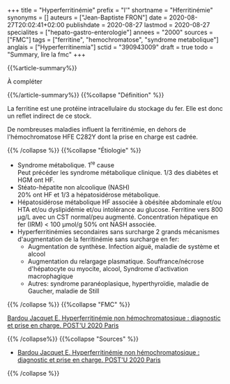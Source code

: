 +++
title = "Hyperferritinémie"
prefix = "l'"
shortname = "Hferritinémie"
synonyms = []
auteurs = ["Jean-Baptiste FRON"]
date = 2020-08-27T20:02:41+02:00
publishdate = 2020-08-27
lastmod = 2020-08-27
specialites = ["hepato-gastro-enterologie"]
annees = "2000"
sources = ["FMC"]
tags = ["ferritine", "hemochromatose", "syndrome metabolique"]
anglais = ["Hyperferritinemia"]
sctid = "390943009"
draft = true
todo = "Summary, lire la fmc"
+++

{{%article-summary%}}

À compléter

{{%/article-summary%}}
{{%collapse "Définition" %}}

La ferritine est une protéine intracellulaire du stockage du fer. Elle est donc un reflet indirect de ce stock.

De nombreuses maladies influent la ferritinémie, en dehors de l'hémochromatose HFE C282Y dont la prise en charge est cadrée.

{{% /collapse %}}
{{%collapse "Étiologie" %}}

- Syndrome métabolique. 1<sup>re</sup> cause  
Peut précéder les syndrome métabolique clinique.
1/3 des diabètes et HGM ont HF.
- Stéato-hépatite non alcoolique (NASH)  
20% ont HF et 1/3 a hépatosidérose métabolique.
- Hépatosidérose métabolique
HF associée à obésitée abdominale et/ou HTA et/ou dyslipidémie et/ou intolérance au glucose.
Ferritine vers 800 µg/L avec un CST normal/peu augmenté.
Concentration hépatique en fer (IRM) < 100 µmol/g
50% ont NASH associée.
- Hyperferritinémies secondaires sans surcharge
2 grands mécanismes d'augmentation de la ferritinémie sans surcharge en fer:
  - Augmentation de synthèse. Infection aiguë, maladie de système et alcool
  - Augmentation du relargage plasmatique. Souffrance/nécrose d'hépatocyte ou myocite, alcool, Syndrome d'activation macrophagique
  - Autres: syndrome paranéoplasique, hyperthyroïdie, maladie de Gaucher, maladie de Still

{{% /collapse %}}
{{%collapse "FMC" %}}

[Bardou Jacquet E. Hyperferritinémie non hémochromatosique : diagnostic et prise en charge. POST'U 2020 Paris](https://www.fmcgastro.org/texte-postu/postu-2020-paris/hyperferritinemie-non-hemochromatosique-diagnostic-et-prise-en-charge/)

{{% /collapse%}}
{{%collapse "Sources" %}}

- [Bardou Jacquet E. Hyperferritinémie non hémochromatosique : diagnostic et prise en charge. POST'U 2020 Paris](https://www.fmcgastro.org/texte-postu/postu-2020-paris/hyperferritinemie-non-hemochromatosique-diagnostic-et-prise-en-charge/)

{{% /collapse %}}
